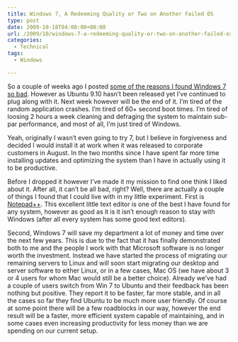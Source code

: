 ```yaml
---
title: Windows 7, A Redeeming Quality or Two on Another Failed OS
type: post
date: 2009-10-18T04:00:00+00:00
url: /2009/10/windows-7-a-redeeming-quality-or-two-on-another-failed-os/
categories:
  - Technical
tags:
  - Windows

---
```

So a couple of weeks ago I posted [some of the reasons I found Windows 7 so bad][1]. However as Ubuntu 9.10 hasn’t been released yet I’ve continued to plug along with it. Next week however will be the end of it. I’m tired of the random application crashes. I’m tired of 60+ second boot times. I’m tired of loosing 2 hours a week cleaning and defraging the system to maintain sub-par performance, and most of all, I’m just tired of Windows.

Yeah, originally I wasn’t even going to try 7, but I believe in forgiveness and decided I would install it at work when it was released to corporate customers in August. In the two months since I have spent far more time installing updates and optimizing the system than I have in actually using it to be productive.

Before I dropped it however I’ve made it my mission to find one think I liked about it. After all, it can’t be all bad, right? Well, there are actually a couple of things I found that I could live with in my little experiment. First is <a href="http://notepad-plus.sourceforge.net/uk/site.htm" target="_blank" rel="noopener noreferrer">Notepad++</a>. This excellent little text editor is one of the best I have found for any system, however as good as it is it isn’t enough reason to stay with Windows (after all every system has some good text editors).

Second, Windows 7 will save my department a lot of money and time over the next few years. This is due to the fact that it has finally demonstrated both to me and the people I work with that Microsoft software is no longer worth the investment. Instead we have started the process of migrating our remaining servers to Linux and will soon start migrating our desktop and server software to either Linux, or in a few cases, Mac OS (we have about 3 or 4 users for whom Mac would still be a better choice). Already we’ve had a couple of users switch from Win 7 to Ubuntu and their feedback has been nothing but positive. They report it to be faster, far more stable, and in all the cases so far they find Ubuntu to be much more user friendly. Of course at some point there will be a few roadblocks in our way, however the end result will be a faster, more efficient system capable of maintaining, and in some cases even increasing productivity for less money than we are spending on our current setup.

 [1]: /2009/10/windows-7-it-still-sucks/